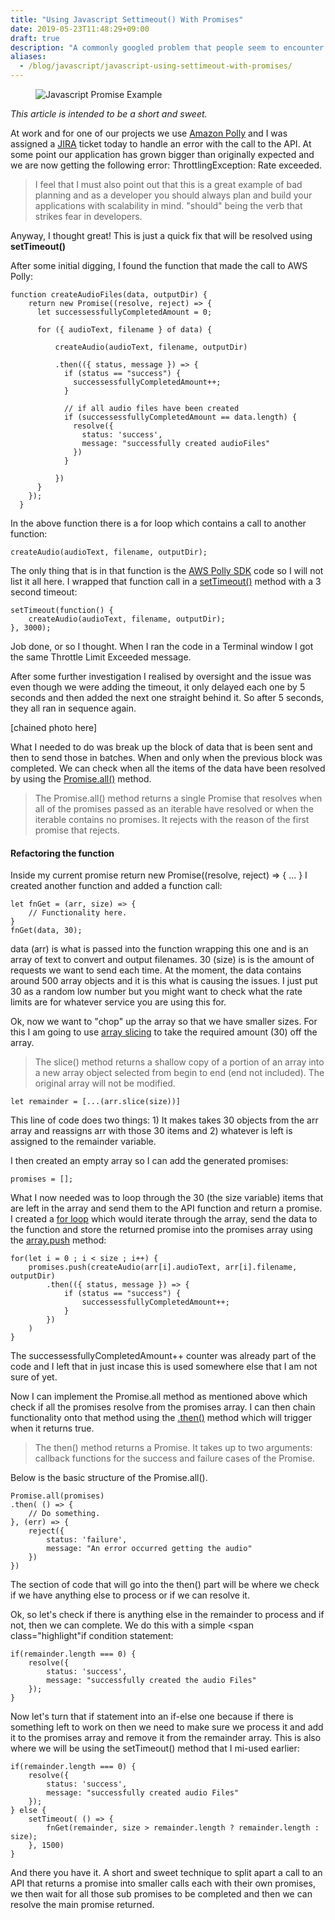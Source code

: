 ```yaml
---
title: "Using Javascript Settimeout() With Promises"
date: 2019-05-23T11:48:29+09:00
draft: true
description: "A commonly googled problem that people seem to encounter. I thought I'd share my solution"
aliases: 
  - /blog/javascript/javascript-using-settimeout-with-promises/
---
```


<figure class="text-center"><img src="/img/javascript-using-settimeout-with-promises/javascript-promise-chain-diagram.png" alt="Javascript Promise Example" /></figure>

<em>This article is intended to be a short and sweet.</em> 

At work and for one of our projects we use <a href="https://aws.amazon.com/polly/" rel="noopener" target="_blank">Amazon Polly</a> and I was assigned a <a href="https://www.atlassian.com/software/jira" rel="noopener" target="_blank">JIRA</a> ticket today to handle an error with the call to the API. At some point our application has grown bigger than originally expected and we are now getting the following error: <span class="highlight">ThrottlingException: Rate exceeded</span>. 

<blockquote>I feel that I must also point out that this is a great example of bad planning and as a developer you should always plan and build your applications with scalability in mind. "should" being the verb that strikes fear in developers.</blockquote>

Anyway, I thought great! This is just a quick fix that will be resolved using <strong class="highlight">setTimeout()</strong>

After some initial digging, I found the function that made the call to AWS Polly:


<pre><code>function createAudioFiles(data, outputDir) {
    return new Promise((resolve, reject) => {
      let successessfullyCompletedAmount = 0;

      for ({ audioText, filename } of data) {

          createAudio(audioText, filename, outputDir)

          .then(({ status, message }) => {
            if (status == "success") {
              successessfullyCompletedAmount++;
            }

            // if all audio files have been created
            if (successessfullyCompletedAmount == data.length) {
              resolve({
                status: 'success',
                message: "successfully created audioFiles"
              })
            }

          })
      }
    });
  }</code></pre>

In the above function there is a for loop which contains a call to another function:

<pre><code>createAudio(audioText, filename, outputDir);</code></pre>

The only thing that is in that function is the <a href="https://docs.aws.amazon.com/AWSJavaScriptSDK/latest/AWS/Polly.html" rel="noopener" target="_blank">AWS Polly SDK</a> code so I will not list it all here. I wrapped that function call in a <a href="https://javascript.info/settimeout-setinterval" rel="noopener" target="_blank">setTimeout()</a> method with a 3 second timeout:

<pre><code>setTimeout(function() {
	createAudio(audioText, filename, outputDir);
}, 3000);</code></pre>

Job done, or so I thought. When I ran the code in a Terminal window I got the same Throttle Limit Exceeded message. 

After some further investigation I realised by oversight and the issue was even though we were adding the timeout, it only delayed each one by 5 seconds and then added the next one straight behind it. So after 5 seconds, they all ran in sequence again.

[chained photo here]

What I needed to do was break up the block of data that is been sent and then to send those in batches. When and only when the previous block was completed. We can check when all the items of the data have been resolved by using the <a href="https://developer.mozilla.org/en-US/docs/Web/JavaScript/Reference/Global_Objects/Promise/all" rel="noopener" target="_blank">Promise.all()</a> method. 

<blockquote>
The Promise.all() method returns a single Promise that resolves when all of the promises passed as an iterable have resolved or when the iterable contains no promises. It rejects with the reason of the first promise that rejects.</blockquote>


<h4>Refactoring the function</h4>

Inside my current promise <span class="highlight">return new Promise((resolve, reject) => { ... }</span> I created another function and added a function call:
<pre><code>let fnGet = (arr, size) => {
	// Functionality here.
}
fnGet(data, 30);</code></pre>

<span class="highlight">data (arr)</span> is what is passed into the function wrapping this one and is an array of text to convert and output filenames. <span class="highlight">30 (size)</span> is is the amount of requests we want to send each time. At the moment, the data contains around 500 array objects and it is this what is causing the issues. I just put 30 as a random low number but you might want to check what the rate limits are for whatever service you are using this for.

Ok, now we want to "chop" up the array so that we have smaller sizes. For this I am going to use <a href="https://developer.mozilla.org/en-US/docs/Web/JavaScript/Reference/Global_Objects/Array/slice" rel="noopener" target="_blank">array slicing</a> to take the required amount (30) off the array.

<blockquote>The slice() method returns a shallow copy of a portion of an array into a new array object selected from begin to end (end not included). The original array will not be modified.</blockquote>

<pre><code>let remainder = [...(arr.slice(size))]</code></pre>

This line of code does two things: 1) It makes takes 30 objects from the <span class="highlight">arr</span> array and reassigns <span class="highlight">arr</span> with those 30 items and 2) whatever is left is assigned to the <span class="highlight">remainder</span> variable.

I then created an empty array so I can add the generated promises:

<pre><code>promises = [];</code></pre>

What I now needed was to loop through the 30 (the size variable) items that are left in the array and send them to the API function and return a promise. I created a <a href="https://developer.mozilla.org/en-US/docs/Web/JavaScript/Guide/Loops_and_iteration" rel="noopener" target="_blank">for loop</a> which would iterate through the array, send the data to the function and store the returned promise into the <span class="highlight">promises</span> array using the <a href="https://developer.mozilla.org/en-US/docs/Web/JavaScript/Reference/Global_Objects/Array/push" rel="noopener" target="_blank">array.push</a> method:

<pre><code>for(let i = 0 ; i < size ; i++) {
    promises.push(createAudio(arr[i].audioText, arr[i].filename, outputDir)
        .then(({ status, message }) => {
            if (status == "success") {
                successessfullyCompletedAmount++;
            }
        })
    )
}</code></pre>

The <span class="highlight">successessfullyCompletedAmount++</span> counter was already part of the code and I left that in just incase this is used somewhere else that I am not sure of yet.

Now I can implement the <span class="highlight">Promise.all</span> method as mentioned above which check if all the promises resolve from the promises array. I can then chain functionality onto that method using the <a href="https://developer.mozilla.org/en-US/docs/Web/JavaScript/Reference/Global_Objects/Promise/then" rel="noopener" target="_blank">.then()</a> method which will trigger when it returns true. 

<blockquote>The then() method returns a Promise. It takes up to two arguments: callback functions for the success and failure cases of the Promise.</blockquote>

Below is the basic structure of the <span class="highlight">Promise.all()</span>.

<pre><code>Promise.all(promises)
.then( () => {
    // Do something.
}, (err) => {
    reject({
        status: 'failure',
        message: "An error occurred getting the audio"
    })
})
</code></pre>

The section of code that will go into the <span class="highlight">then()</span> part will be where we check if we have anything else to process or if we can resolve it. 

Ok, so let's check if there is anything else in the remainder to process and if not, then we can complete. We do this with a simple <span class="highlight"if</span> condition statement:

<pre><code>if(remainder.length === 0) {
    resolve({
        status: 'success',
        message: "successfully created the audio Files"
    });
}
</code></pre>

Now let's turn that if statement into an <span class="highlight">if-else</span> one because if there is something left to work on then we need to make sure we process it and add it to the promises array and remove it from the remainder array. This is also where we will be using the <span class="highlight">setTimeout()</span> method that I mi-used earlier: 

<pre><code>if(remainder.length === 0) {
    resolve({
        status: 'success',
        message: "successfully created audio Files"
    });
} else {
    setTimeout( () => {
        fnGet(remainder, size > remainder.length ? remainder.length : size);
    }, 1500)
}</code></pre>

And there you have it. A short and sweet technique to split apart a call to an API that returns a promise into smaller calls each with their own promises, we then wait for all those sub promises to be completed and then we can resolve the main promise returned.